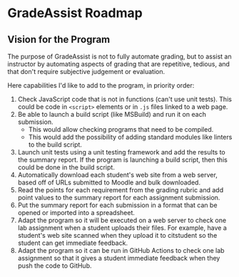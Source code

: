 # GradeAssist Roadmap

## Vision for the Program

The purpose of GradeAssist is not to fully automate grading, but to assist an instructor by automating aspects of grading that are repetitive, tedious, and that don't require subjective judgement or evaluation.

Here capabilities I'd like to add to the program, in priority order:

1. Check JavaScript code that is not in functions (can't use unit tests). This could be code in `<script>` elements or in `.js` files linked to a web page.
2. Be able to launch a build script (like MSBuild) and run it on each submission.
   - This would allow checking programs that need to be compiled.
   - This would add  the possibility of adding standard modules like linters to the build script.
3. Launch unit tests using a unit testing framework and add the results to the summary report. If the program is launching a build script, then this could be done in the build script.
4. Automatically download each student's web site from a web server, based off of URLs submitted to Moodle and bulk downloaded.
5. Read the points for each requirement from the grading rubric and add point values to the summary report for each assignment submission.
6. Put the summary report for each submission in a format that can be opened or imported into a spreadsheet.
7. Adapt the program so it will be executed on a web server to check one lab assignment when a student uploads their files. For example, have a student's web site scanned when they upload it to citstudent so the student can get immediate feedback. 
8. Adapt the program so it can be run in GitHub Actions to check one lab assignment so that it gives a student immediate feedback when they push the code to GitHub.



